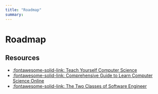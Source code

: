 ```yaml
---
title: "Roadmap"
summary: 
---
```


Roadmap
===

Resources
---

- [:fontawesome-solid-link: Teach Yourself Computer Science](https://teachyourselfcs.com/)
- [:fontawesome-solid-link: Comprehensive Guide to Learn Computer Science Online](https://qvault.io/2020/11/18/comprehensive-guide-to-learn-computer-science-online/#Computer-Architecture-and-Hardware)
- [:fontawesome-solid-link: The Two Classes of Software Engineer](https://qvault.io/2021/03/05/the-two-classes-of-software-engineer/)
